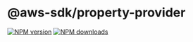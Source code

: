 # @aws-sdk/property-provider

[![NPM version](https://img.shields.io/npm/v/@aws-sdk/property-provider/beta.svg)](https://www.npmjs.com/package/@aws-sdk/property-provider)
[![NPM downloads](https://img.shields.io/npm/dm/@aws-sdk/property-provider.svg)](https://www.npmjs.com/package/@aws-sdk/property-provider)
